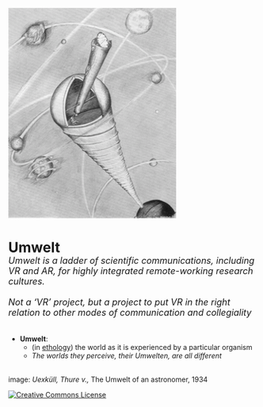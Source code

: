 
<img src='astronomers_umwelt.uexkull.png'><br/>

<h1>Umwelt</h1>
<em style="font-size: large; position: relative; top: -20px;">
Umwelt is a ladder of scientific communications, including VR and AR, for highly integrated remote-working research cultures.
<br/><br/>
Not a ‘VR’ project, but a project to put VR in the right relation to other modes of communication and collegiality
</em>
<br/>
<ul>
  <li> <strong>Umwelt</strong>:
  <ul>
  <li> (in <a href="https://en.wikipedia.org/wiki/Ethology">ethology</a>) the world as it is experienced by a particular organism 
  <li> <em>The worlds they perceive, their Umwelten, are all different</em>
</ul>
</ul>
<br/>
image: <em>Uexküll, Thure v.,</em> The Umwelt of an astronomer, 1934
<br/>

<a rel="license" href="http://creativecommons.org/licenses/by-nc/4.0/"><img alt="Creative Commons License" style="border-width:0" src="https://i.creativecommons.org/l/by-nc/4.0/80x15.png" /></a> <br />

